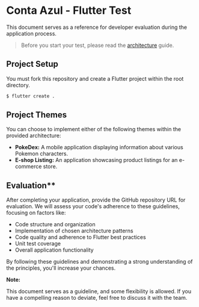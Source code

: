 # Conta Azul - Flutter Test

This document serves as a reference for developer evaluation during the application process.

> Before you start your test, please read the [architecture](./ARCHITECTURE.md) guide.

## Project Setup

You must fork this repository and create a Flutter project within the root directory.

```sh
$ flutter create .
```

## Project Themes

You can choose to implement either of the following themes within the provided architecture:

* **PokeDex:** A mobile application displaying information about various Pokemon characters.
* **E-shop Listing:** An application showcasing product listings for an e-commerce store.

## Evaluation**

After completing your application, provide the GitHub repository URL for evaluation. We will assess your code's adherence to these guidelines, focusing on factors like:

* Code structure and organization
* Implementation of chosen architecture patterns
* Code quality and adherence to Flutter best practices
* Unit test coverage
* Overall application functionality

By following these guidelines and demonstrating a strong understanding of the principles, you'll increase your chances.

**Note:**

This document serves as a guideline, and some flexibility is allowed. If you have a compelling reason to deviate, feel free to discuss it with the team.
